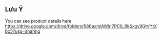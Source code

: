 ## Lưu Ý 
You can see product details here [](https://drive.google.com/drive/folders/1i86axmiAWin7PC0_RkSxgy9GtVYtXbc5?usp=sharing)https://drive.google.com/drive/folders/1i86axmiAWin7PC0_RkSxgy9GtVYtXbc5?usp=sharing
